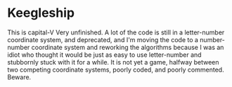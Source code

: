 # Keegleship

This is capital-V Very unfinished. A lot of the code is still in a letter-number coordinate system, and deprecated, and I'm moving the code to a number-number coordinate system and reworking the algorithms because I was an idiot who thought it would be just as easy to use letter-number and stubbornly stuck with it for a while. It is not yet a game, halfway between two competing coordinate systems, poorly coded, and poorly commented. Beware.
